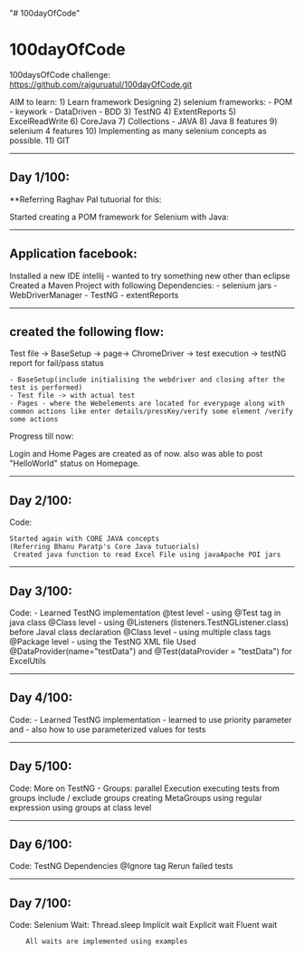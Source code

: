 "# 100dayOfCode" 
# 100dayOfCode

100daysOfCode challenge:
https://github.com/rajguruatul/100dayOfCode.git

AIM to learn:
	1) Learn framework Designing
	2) selenium frameworks:
		- POM
		- keywork
		- DataDriven
		- BDD
	3) TestNG
	4) ExtentReports
	5) ExcelReadWrite
	6) CoreJava
	7) Collections - JAVA
	8) Java 8 features
	9) selenium 4 features
	10) Implementing as many selenium concepts as possible.
	11) GIT



------------------------------
Day 1/100:
------------------------------

**Referring Raghav Pal tutuorial for this:

Started creating a POM framework for Selenium with Java:	

-----------
Application facebook:
----------
Installed a new IDE intellij  - wanted to try something new other than eclipse
Created a Maven Project with following Dependencies:
	- selenium jars
	- WebDriverManager
	- TestNG
	- extentReports

------------------------------
created the following flow:
------------------------------

Test file -> BaseSetup -> page-> ChromeDriver -> test execution -> testNG report for fail/pass status

	- BaseSetup(include initialising the webdriver and closing after the test is performed)
	- Test file -> with actual test
	- Pages - where the Webelements are located for everypage along with common actions like enter details/pressKey/verify some element /verify some actions
	
Progress till now:	
	
Login and Home Pages are created as of now.
also was able to post "HelloWorld" status on Homepage.


	
----------------
Day 2/100:
----------------
Code:
	
	Started again with CORE JAVA concepts
	(Referring Bhanu Paratp's Core Java tutuorials)
	 Created java function to read Excel File using javaApache POI jars
	 
----------------
Day 3/100:
----------------
Code:
	- Learned TestNG implementation 
		@test level - using @Test tag in java class
		@Class level - using @Listeners (listeners.TestNGListener.class) before Javal class declaration
		@Class level - using multiple class tags
						    <class name="listeners.TestNGDemo"></class>
							<class name="listeners.TestNGDemo1"></class>
		@Package level - using the TestNG XML file
		Used @DataProvider(name="testData") and     @Test(dataProvider = "testData") for ExcelUtils
	 
----------------
Day 4/100:
----------------
Code:
	- Learned TestNG implementation 
			- learned to use priority parameter and
			- also how to use parameterized values for tests
	 
----------------
Day 5/100:
----------------
Code:
		More on TestNG - Groups:
			parallel Execution 
			executing tests from groups
			include / exclude groups
			creating MetaGroups
			using regular expression
			using groups at class level
	 
----------------
 Day 6/100:
----------------
Code:
		TestNG Dependencies
		@Ignore tag
		Rerun failed tests
		

----------------
 Day 7/100:
----------------
Code:
	Selenium Wait:
		Thread.sleep
		Implicit wait
		Explicit wait
		Fluent wait
		
		All waits are implemented using examples

		
		

